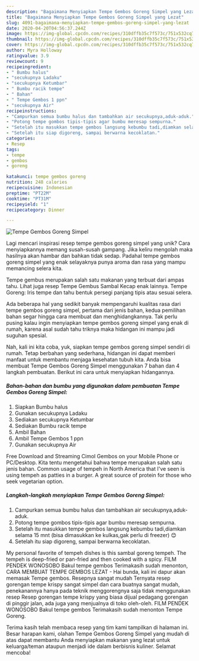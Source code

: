 ```yaml
---
description: "Bagaimana Menyiapkan Tempe Gembos Goreng Simpel yang Lezat"
title: "Bagaimana Menyiapkan Tempe Gembos Goreng Simpel yang Lezat"
slug: 4091-bagaimana-menyiapkan-tempe-gembos-goreng-simpel-yang-lezat
date: 2020-04-20T04:56:37.244Z
image: https://img-global.cpcdn.com/recipes/310dffb35c7f573c/751x532cq70/tempe-gembos-goreng-simpel-foto-resep-utama.jpg
thumbnail: https://img-global.cpcdn.com/recipes/310dffb35c7f573c/751x532cq70/tempe-gembos-goreng-simpel-foto-resep-utama.jpg
cover: https://img-global.cpcdn.com/recipes/310dffb35c7f573c/751x532cq70/tempe-gembos-goreng-simpel-foto-resep-utama.jpg
author: Myra Holloway
ratingvalue: 3.9
reviewcount: 9
recipeingredient:
- " Bumbu halus"
- "secukupnya Ladaku"
- "secukupnya Ketumbar"
- " Bumbu racik tempe"
- " Bahan"
- " Tempe Gembos 1 ppn"
- "secukupnya Air"
recipeinstructions:
- "Campurkan semua bumbu halus dan tambahkan air secukupnya,aduk-aduk."
- "Potong tempe gombos tipis-tipis agar bumbu meresap sempurna."
- "Setelah itu masukkan tempe gembos langsung kebumbu tadi,diamkan selama 15 mnt (bisa dimasukkan ke kulkas,gak perlu di freezer) 😊"
- "Setelah itu siap digoreng, sampai berwarna kecoklatan."
categories:
- Resep
tags:
- tempe
- gembos
- goreng

katakunci: tempe gembos goreng 
nutrition: 248 calories
recipecuisine: Indonesian
preptime: "PT22M"
cooktime: "PT31M"
recipeyield: "1"
recipecategory: Dinner

---
```



![Tempe Gembos Goreng Simpel](https://img-global.cpcdn.com/recipes/310dffb35c7f573c/751x532cq70/tempe-gembos-goreng-simpel-foto-resep-utama.jpg)

Lagi mencari inspirasi resep tempe gembos goreng simpel yang unik? Cara menyiapkannya memang susah-susah gampang. Jika keliru mengolah maka hasilnya akan hambar dan bahkan tidak sedap. Padahal tempe gembos goreng simpel yang enak selayaknya punya aroma dan rasa yang mampu memancing selera kita.

Tempe gembus merupakan salah satu makanan yang terbuat dari ampas tahu. Lihat juga resep Tempe Gembus Sambal Kecap enak lainnya. Tempe Goreng: Iris tempe dan tahu bentuk persegi panjang tipis atau sesuai selera.

Ada beberapa hal yang sedikit banyak mempengaruhi kualitas rasa dari tempe gembos goreng simpel, pertama dari jenis bahan, kedua pemilihan bahan segar hingga cara membuat dan menghidangkannya. Tak perlu pusing kalau ingin menyiapkan tempe gembos goreng simpel yang enak di rumah, karena asal sudah tahu triknya maka hidangan ini mampu jadi suguhan spesial.


Nah, kali ini kita coba, yuk, siapkan tempe gembos goreng simpel sendiri di rumah. Tetap berbahan yang sederhana, hidangan ini dapat memberi manfaat untuk membantu menjaga kesehatan tubuh kita. Anda bisa membuat Tempe Gembos Goreng Simpel menggunakan 7 bahan dan 4 langkah pembuatan. Berikut ini cara untuk menyiapkan hidangannya.

<!--inarticleads1-->

##### Bahan-bahan dan bumbu yang digunakan dalam pembuatan Tempe Gembos Goreng Simpel:

1. Siapkan  Bumbu halus
1. Gunakan secukupnya Ladaku
1. Sediakan secukupnya Ketumbar
1. Sediakan  Bumbu racik tempe
1. Ambil  Bahan
1. Ambil  Tempe Gembos 1 ppn
1. Gunakan secukupnya Air


Free Download and Streaming Cimol Gembos on your Mobile Phone or PC/Desktop. Kita tentu mengetahui bahwa tempe merupakan salah satu jenis bahan. Common usage of tempeh in North America that I&#39;ve seen is using tempeh as patties in a burger. A great source of protein for those who seek vegetarian option. 

<!--inarticleads2-->

##### Langkah-langkah menyiapkan Tempe Gembos Goreng Simpel:

1. Campurkan semua bumbu halus dan tambahkan air secukupnya,aduk-aduk.
1. Potong tempe gombos tipis-tipis agar bumbu meresap sempurna.
1. Setelah itu masukkan tempe gembos langsung kebumbu tadi,diamkan selama 15 mnt (bisa dimasukkan ke kulkas,gak perlu di freezer) 😊
1. Setelah itu siap digoreng, sampai berwarna kecoklatan.


My personal favorite of tempeh dishes is this sambal goreng tempeh. The tempeh is deep-fried or pan-fried and then cooked with a spicy. FILM PENDEK WONOSOBO Bakul tempe gembos Terimakasih sudah menonton, CARA MEMBUAT TEMPE GEMBOS LEZAT - Hai bunda, kali ini dapur akan memasak Tempe gembos. Resepnya sangat mudah  Ternyata resep gorengan tempe krispy sangat simpel dan cara buatnya sangat mudah, penekanannya hanya pada teknik menggorengnya saja tidak menggunakan resep Resep gorengan tempe krispy yang biasa dijual pedagang gorengan di pinggir jalan, ada juga yang menjualnya di toko oleh-oleh. FILM PENDEK WONOSOBO Bakul tempe gembos Terimakasih sudah menonton Tempe Goreng. 

Terima kasih telah membaca resep yang tim kami tampilkan di halaman ini. Besar harapan kami, olahan Tempe Gembos Goreng Simpel yang mudah di atas dapat membantu Anda menyiapkan makanan yang lezat untuk keluarga/teman ataupun menjadi ide dalam berbisnis kuliner. Selamat mencoba!
